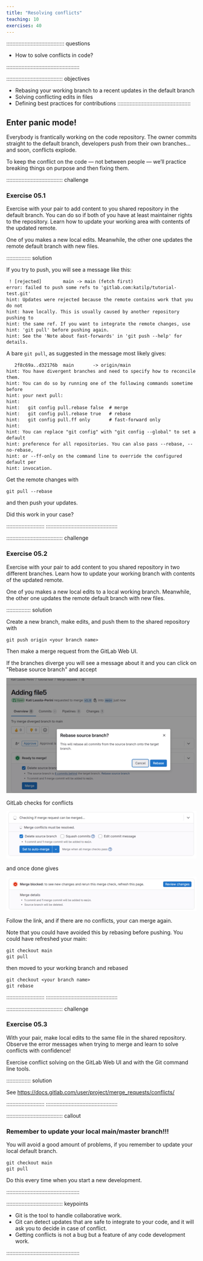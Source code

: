```yaml
---
title: "Resolving conflicts"
teaching: 10
exercises: 40
---
```


:::::::::::::::::::::::::::::::::::::: questions

- How to solve conflicts in code?

::::::::::::::::::::::::::::::::::::::::::::::::

::::::::::::::::::::::::::::::::::::: objectives

- Rebasing your working branch to a recent updates in the default branch
- Solving conflicting edits in files
- Defining best practices for contributions
::::::::::::::::::::::::::::::::::::::::::::::::

## Enter panic mode!

Everybody is frantically working on the code repository. The owner commits straight to the default branch, developers push from their own branches… and soon, conflicts explode.

To keep the conflict on the code — not between people — we’ll practice breaking things on purpose and then fixing them.


::::::::::::::::::::::::::::::::::::: challenge

### Exercise 05.1

Exercise with your pair to add content to you shared repository in the default branch. You can do so if both of you have at least maintainer rights to the repository. Learn how to update your working area with contents of the updated remote.

One of you makes a new local edits. Meanwhile, the other one updates the remote default branch with new files.


:::::::::::::::: solution

If you try to push, you will see a message like this:

```
 ! [rejected]        main -> main (fetch first)
error: failed to push some refs to 'gitlab.com:katilp/tutorial-test.git'
hint: Updates were rejected because the remote contains work that you do not
hint: have locally. This is usually caused by another repository pushing to
hint: the same ref. If you want to integrate the remote changes, use
hint: 'git pull' before pushing again.
hint: See the 'Note about fast-forwards' in 'git push --help' for details.
```

A bare `git pull`, as suggested in the message most likely gives:

```
   2f8c69a..d32176b  main       -> origin/main
hint: You have divergent branches and need to specify how to reconcile them.
hint: You can do so by running one of the following commands sometime before
hint: your next pull:
hint:
hint:   git config pull.rebase false  # merge
hint:   git config pull.rebase true   # rebase
hint:   git config pull.ff only       # fast-forward only
hint:
hint: You can replace "git config" with "git config --global" to set a default
hint: preference for all repositories. You can also pass --rebase, --no-rebase,
hint: or --ff-only on the command line to override the configured default per
hint: invocation.
```

Get the remote changes with

```
git pull --rebase
```

and then push your updates.

Did this work in your case?

:::::::::::::::::::::::::
:::::::::::::::::::::::::::::::::::::::::::::::

::::::::::::::::::::::::::::::::::::: challenge

### Exercise 05.2

Exercise with your pair to add content to you shared repository in two different branches. Learn how to update your working branch with contents of the updated remote.

One of you makes a new local edits to a local working branch. Meanwhile, the other one updates the remote default branch with new files. 


:::::::::::::::: solution

Create a new branch, make edits, and push them to the shared repository with

```
git push origin <your branch name>
```

Then make a merge request from the GitLab Web UI.

If the branches diverge you will see a message about it and you can click on "Rebase source branch" and accept

![](fig/gitlab-diverged-branch-rebase.png)

GitLab checks for conflicts 

![](fig/gitlab-diverged-branch-check-conflicts.png)

and once done gives

![](fig/gitlab-diverged-branch-block.png)

Follow the link, and if there are no conflicts, your can merge again.

Note that you could have avoided this by rebasing before pushing. You could have refreshed your main:

```
git checkout main
git pull
```

then moved to your working branch and rebased

```
git checkout <your branch name>
git rebase
```

:::::::::::::::::::::::::
:::::::::::::::::::::::::::::::::::::::::::::::



::::::::::::::::::::::::::::::::::::: challenge

### Exercise 05.3

With your pair, make local edits to the same file in the shared repository.
Observe the error messages when trying to merge and learn to solve conflicts with confidence!

Exercise conflict solving on the GitLab Web UI and with the Git command line tools.


:::::::::::::::: solution

See https://docs.gitlab.com/user/project/merge_requests/conflicts/

:::::::::::::::::::::::::
:::::::::::::::::::::::::::::::::::::::::::::::




::::::::::::::::::::::::::::::::::::: callout
### Remember to update your local main/master branch!!!

You will avoid a good amount of problems, if you remember to update your local default branch.

```
git checkout main
git pull
```

Do this every time when you start a new development.

::::::::::::::::::::::::::::::::::::::::::::::::

::::::::::::::::::::::::::::::::::::: keypoints 

- Git is the tool to handle collaborative work.
- Git can detect updates that are safe to integrate to your code, and it will ask you to decide in case of conflict.
- Getting conflicts is not a bug but a feature of any code development work.

::::::::::::::::::::::::::::::::::::::::::::::::